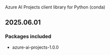 Azure AI Projects client library for Python (conda)

## 2025.06.01

### Packages included

- azure-ai-projects-1.0.0
